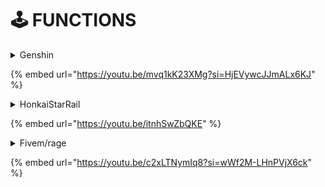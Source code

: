 # 🕹 FUNCTIONS

<details>

<summary>Genshin</summary>

**Pickups**

* Auto loots\
  \+ Tree\
  \+ chest\
  \+ Loot
* Magnetizer\
  \+ Monters\
  \+ Animal\
  \+ Ores

**Changers**

* Profile

\+UID

\+Adventure Level

\+Bỉthday

\+Exp

\+Name

\+World Level

\+Signature

* Clother

\+Skin\
\+Wings

Player

Movement\
\+ Noclip\
\+ Infinite Stamina

**Radifire**

* General\
  \+ Type\
  \+ Value
* AOE Damage\
  \+ Distance
* Filter\
  \+ Monster\
  \+ Animal\
  \+ Ores\
  \+ Teammates (risky) \[troll, Kill player] good

**Kill aura**

* Genaral \
  \+ Sever Side (risky)\
  \+ Distance\
  \+ Dmg Mutiplayer
* Filter\
  \+ Monster

**Other**

* Invulnerability\
  \+ God mod\
  \+ No Fail Dmg
* CD reducer\
  \+ Value
* Character Transparency\
  \+ Value
* Infinire Ult

**Gameplay**

* Monsters\
  \+ Freeze\
  \+ Won't Attack
* No Fog
* Auto Seelies\
  \+ Distance
* FPS unlocker\
  \+ Value
* Weather\
  \+ Type
* Custom Time\
  \+ Sever Side (risky)\
  \+ Hours
* Dialogs
* Auto Dialogs\
  \+ Skip Select
* Game ( Risky)\
  \+ Speed
* Open Team inmediately

**Intervetmap**

**Builder**

**Visual**

</details>

{% embed url="https://youtu.be/mvq1kK23XMg?si=HjEVywcJJmALx6KJ" %}

<details>

<summary>HonkaiStarRail</summary>



</details>

{% embed url="https://youtu.be/itnhSwZbQKE" %}

<details>

<summary>Fivem/rage</summary>



</details>

{% embed url="https://youtu.be/c2xLTNymIq8?si=wWf2M-LHnPVjX6ck" %}
